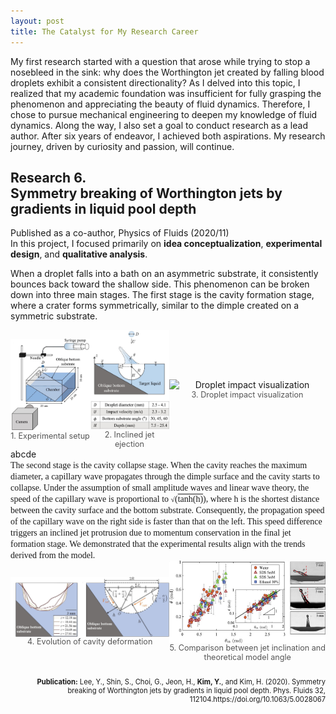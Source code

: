 ```yaml
---
layout: post
title: The Catalyst for My Research Career
---
```


<div class="message">
My first research started with a question that arose while trying to stop a nosebleed in the sink: why does the Worthington jet created by falling blood droplets exhibit a consistent directionality? As I delved into this topic, I realized that my academic foundation was insufficient for fully grasping the phenomenon and appreciating the beauty of fluid dynamics. Therefore, I chose to pursue mechanical engineering to deepen my knowledge of fluid dynamics. Along the way, I also set a goal to conduct research as a lead author. After six years of endeavor, I achieved both aspirations. My research journey, driven by curiosity and passion, will continue.
</div>

<h2> Research 6. <br> Symmetry breaking of Worthington jets by gradients in liquid pool depth </h2>
Published as a co-author, Physics of Fluids (2020/11)
<br>In this project, I focused primarily on <strong>idea conceptualization</strong>, <strong>experimental design</strong>, and <strong>qualitative analysis</strong>.

When a droplet falls into a bath on an asymmetric substrate, it consistently bounces back toward the shallow side. This phenomenon can be broken down into three main stages. The first stage is the cavity formation stage, where a crater forms symmetrically, similar to the dimple created on a symmetric substrate.

<div style="display: flex; justify-content: space-around; align-items: center;">
  <figure style="margin: 0; text-align: center;">
    <img src="/Research/figures/drop1.jpg" alt="Experimental setup" style="width: 200px; height: auto; display: block; margin: 0 auto;">
    <figcaption style="font-size: 0.9em; color: #555;">1. Experimental setup</figcaption>
  </figure>
  <figure style="margin: 0; text-align: center;">
    <img src="/Research/figures/drop2.jpg" alt="Inclined jet ejection" style="width: 200px; height: auto; display: block; margin: 0 auto;">
    <figcaption style="font-size: 0.9em; color: #555;">2. Inclined jet ejection</figcaption>
  </figure>
  <figure style="margin: 0; text-align: center;">
    <img src="/Research/figures/drop3.gif" alt="Droplet impact visualization" style="width: 250px; height: auto; display: block; margin: 0 auto;">
    <figcaption style="font-size: 0.9em; color: #555;">3. Droplet impact visualization</figcaption>
  </figure>
</div>
abcde
<div style="text-align: left;">
  <span style="font-family: 'Times New Roman', serif;">
    The second stage is the cavity collapse stage. When the cavity reaches the maximum diameter, a capillary wave propagates through the dimple surface and the cavity starts to collapse. Under the assumption of small amplitude waves and linear wave theory, the speed of the capillary wave is proportional to <span style="font-size: smaller;">√</span>(<span style="text-decoration: overline;">tanh(h)</span>), where h is the shortest distance between the cavity surface and the bottom substrate. Consequently, the propagation speed of the capillary wave on the right side is faster than that on the left. This speed difference triggers an inclined jet protrusion due to momentum conservation in the final jet formation stage. We demonstrated that the experimental results align with the trends derived from the model.
  </span>
</div>


<div style="display: flex; justify-content: space-around; align-items: center;">
  <figure style="margin: 0; text-align: center;">
    <img src="/Research/figures/drop4.jpeg" alt="Evolution of cavity deformation" style="width: 400px; height: auto; display: block; margin: 0 auto;">
    <figcaption style="font-size: 0.9em; color: #555;">4. Evolution of cavity deformation</figcaption>
  </figure>
  <figure style="margin: 0; text-align: center;">
    <img src="/Research/figures/drop5.jpeg" alt="Fine PM concentration prediction" style="width: 300px; height: auto; display: block; margin: 0 auto;">
    <figcaption style="font-size: 0.9em; color: #555;">5. Comparison between jet inclination and theoretical model angle</figcaption>
  </figure>
</div>

<p style="font-size: 0.8em; text-align: right;"><br><b>Publication:</b> Lee, Y., Shin, S., Choi, G., Jeon, H., <b> Kim, Y.</b>, and Kim, H. (2020). Symmetry breaking of Worthington jets by gradients in liquid pool depth. Phys. Fluids 32, 112104.https://doi.org/10.1063/5.0028067</p>
